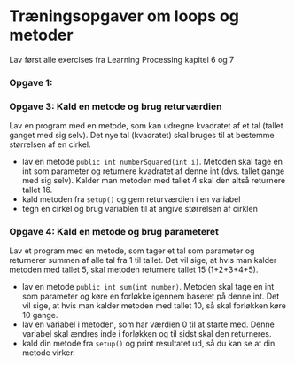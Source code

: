  # Træningsopgaver om loops og metoder

Lav først alle exercises fra Learning Processing kapitel 6 og 7

### Opgave 1: 

### Opgave 3: Kald en metode og brug returværdien
Lav en program med en metode, som kan udregne kvadratet af et tal (tallet ganget med sig selv). Det nye tal (kvadratet) skal bruges til at bestemme størrelsen af en cirkel.
- lav en metode <code>public int numberSquared(int i)</code>. Metoden skal tage en int som parameter og returnere kvadratet af denne int (dvs. tallet gange med sig selv). Kalder man metoden med tallet 4 skal den altså returnere tallet 16.
- kald metoden fra <code>setup()</code> og gem returværdien i en variabel
- tegn en cirkel og brug variablen til at angive størrelsen af cirklen

### Opgave 4: Kald en metode og brug parameteret
Lav et program med en metode, som tager et tal som parameter og returnerer summen af alle tal fra 1 til tallet. Det vil sige, at hvis man kalder metoden med tallet 5, skal metoden returnere tallet 15 (1+2+3+4+5). 
- lav en metode <code>public int sum(int number)</code>. Metoden skal tage en int som parameter og køre en forløkke igennem baseret på denne int. Det vil sige, at hvis man kalder metoden med tallet 10, så skal forløkken køre 10 gange.
- lav en variabel i metoden, som har værdien 0 til at starte med. Denne variabel skal ændres inde i forløkken og til sidst skal den returneres.
- kald din metode fra <code>setup()</code> og print resultatet ud, så du kan se at din metode virker. 
